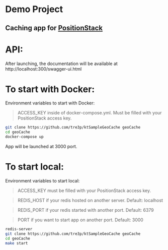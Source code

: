 # Demo Project

## Caching app for [PositionStack](https://positionstack.com/)

# API:

After launching, the documentation will be available at http://localhost:300/swagger-ui.html

# To start with Docker:

Environment variables to start with Docker:
> ACCESS_KEY inside of docker-compose.yml. Must be filled with your PositionStack access key.

```sh
git clone https://github.com/tre3p/ktSampleGeoCache geoCache
cd geoCache
docker-compose up
```

App will be launched at 3000 port.

# To start local:

Environment variables to start local:
> ACCESS_KEY must be filled with your PositionStack access key.

> REDIS_HOST if your redis hosted on another server. Default: localhost

> REDIS_PORT if your redis started with another port. Default: 6379

> PORT if you want to start app on another port. Default: 3000

```sh
redis-server
git clone https://github.com/tre3p/ktSampleGeoCache geoCache
cd geoCache
make start
```
